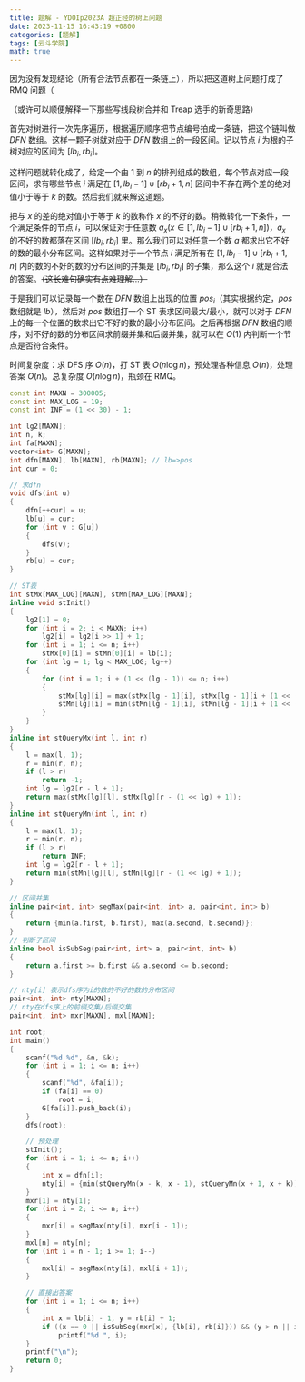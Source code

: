 ```yaml
---
title: 题解 - YDOIp2023A 超正经的树上问题
date: 2023-11-15 16:43:19 +0800
categories: [题解]
tags: [云斗学院]
math: true
---
```


因为没有发现结论（所有合法节点都在一条链上），所以把这道树上问题打成了 RMQ 问题（

（或许可以顺便解释一下那些写线段树合并和 Treap 选手的新奇思路）

首先对树进行一次先序遍历，根据遍历顺序把节点编号拍成一条链，把这个链叫做 $DFN$ 数组。这样一颗子树就对应于 $DFN$ 数组上的一段区间。记以节点 $i$ 为根的子树对应的区间为 $[lb_i,rb_i]$。

这样问题就转化成了，给定一个由 $1$ 到 $n$ 的排列组成的数组，每个节点对应一段区间，求有哪些节点 $i$ 满足在 $[1,lb_i-1] \cup [rb_i+1,n]$ 区间中不存在两个差的绝对值小于等于 $k$ 的数。然后我们就来解这道题。

把与 $x$ 的差的绝对值小于等于 $k$ 的数称作 $x$ 的不好的数。稍微转化一下条件，一个满足条件的节点 $i$，可以保证对于任意数 $a_x(x \in [1,lb_i-1] \cup [rb_i+1,n])$，$a_x$ 的不好的数都落在区间 $[lb_i,rb_i]$ 里。那么我们可以对任意一个数 $a$ 都求出它不好的数的最小分布区间。这样如果对于一个节点 $i$ 满足所有在 $[1,lb_i-1] \cup [rb_i+1,n]$ 内的数的不好的数的分布区间的并集是 $[lb_i,rb_i]$ 的子集，那么这个 $i$ 就是合法的答案。~~（这长难句确实有点难理解...）~~

于是我们可以记录每一个数在 $DFN$ 数组上出现的位置 $pos_i$（其实根据约定，$pos$ 数组就是 $lb$），然后对 $pos$ 数组打一个 ST 表求区间最大/最小，就可以对于 $DFN$ 上的每一个位置的数求出它不好的数的最小分布区间。之后再根据 $DFN$ 数组的顺序，对不好的数的分布区间求前缀并集和后缀并集，就可以在 $O(1)$ 内判断一个节点是否符合条件。

时间复杂度：求 DFS 序 $O(n)$，打 ST 表 $O(n \log n)$，预处理各种信息 $O(n)$，处理答案 $O(n)$。总复杂度 $O(n \log n)$，瓶颈在 RMQ。

```c++
const int MAXN = 300005;
const int MAX_LOG = 19;
const int INF = (1 << 30) - 1;

int lg2[MAXN];
int n, k;
int fa[MAXN];
vector<int> G[MAXN];
int dfn[MAXN], lb[MAXN], rb[MAXN]; // lb=>pos
int cur = 0;

// 求dfn
void dfs(int u)
{
    dfn[++cur] = u;
    lb[u] = cur;
    for (int v : G[u])
    {
        dfs(v);
    }
    rb[u] = cur;
}

// ST表
int stMx[MAX_LOG][MAXN], stMn[MAX_LOG][MAXN];
inline void stInit()
{
    lg2[1] = 0;
    for (int i = 2; i < MAXN; i++)
        lg2[i] = lg2[i >> 1] + 1;
    for (int i = 1; i <= n; i++)
        stMx[0][i] = stMn[0][i] = lb[i];
    for (int lg = 1; lg < MAX_LOG; lg++)
    {
        for (int i = 1; i + (1 << (lg - 1)) <= n; i++)
        {
            stMx[lg][i] = max(stMx[lg - 1][i], stMx[lg - 1][i + (1 << (lg - 1))]);
            stMn[lg][i] = min(stMn[lg - 1][i], stMn[lg - 1][i + (1 << (lg - 1))]);
        }
    }
}
inline int stQueryMx(int l, int r)
{
    l = max(l, 1);
    r = min(r, n);
    if (l > r)
        return -1;
    int lg = lg2[r - l + 1];
    return max(stMx[lg][l], stMx[lg][r - (1 << lg) + 1]);
}
inline int stQueryMn(int l, int r)
{
    l = max(l, 1);
    r = min(r, n);
    if (l > r)
        return INF;
    int lg = lg2[r - l + 1];
    return min(stMn[lg][l], stMn[lg][r - (1 << lg) + 1]);
}

// 区间并集
inline pair<int, int> segMax(pair<int, int> a, pair<int, int> b)
{
    return {min(a.first, b.first), max(a.second, b.second)};
}
// 判断子区间
inline bool isSubSeg(pair<int, int> a, pair<int, int> b)
{
    return a.first >= b.first && a.second <= b.second;
}

// nty[i] 表示dfs序为i的数的不好的数的分布区间
pair<int, int> nty[MAXN];
// nty在dfs序上的前缀交集/后缀交集
pair<int, int> mxr[MAXN], mxl[MAXN];

int root;
int main()
{
    scanf("%d %d", &n, &k);
    for (int i = 1; i <= n; i++)
    {
        scanf("%d", &fa[i]);
        if (fa[i] == 0)
            root = i;
        G[fa[i]].push_back(i);
    }
    dfs(root);

    // 预处理
    stInit();
    for (int i = 1; i <= n; i++)
    {
        int x = dfn[i];
        nty[i] = {min(stQueryMn(x - k, x - 1), stQueryMn(x + 1, x + k)), max(stQueryMx(x - k, x - 1), stQueryMx(x + 1, x + k))};
    }
    mxr[1] = nty[1];
    for (int i = 2; i <= n; i++)
    {
        mxr[i] = segMax(nty[i], mxr[i - 1]);
    }
    mxl[n] = nty[n];
    for (int i = n - 1; i >= 1; i--)
    {
        mxl[i] = segMax(nty[i], mxl[i + 1]);
    }

    // 直接出答案
    for (int i = 1; i <= n; i++)
    {
        int x = lb[i] - 1, y = rb[i] + 1;
        if ((x == 0 || isSubSeg(mxr[x], {lb[i], rb[i]})) && (y > n || isSubSeg(mxl[y], {lb[i], rb[i]})))
            printf("%d ", i);
    }
    printf("\n");
    return 0;
}
```
